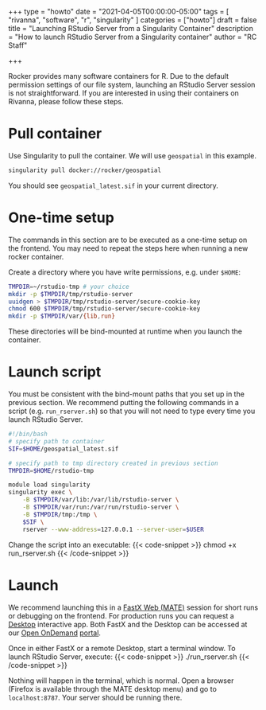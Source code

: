 +++
type = "howto"
date = "2021-04-05T00:00:00-05:00"
tags = [
  "rivanna", "software", "r", "singularity"
]
categories = ["howto"]
draft = false
title = "Launching RStudio Server from a Singularity Container"
description = "How to launch RStudio Server from a Singularity container"
author = "RC Staff"

+++

Rocker provides many software containers for R. Due to the default permission settings of our file system, launching an RStudio Server session is not straightforward. If you are interested in using their containers on Rivanna, please follow these steps.

# Pull container
Use Singularity to pull the container. We will use `geospatial` in this example.

```bash
singularity pull docker://rocker/geospatial
```

You should see `geospatial_latest.sif` in your current directory.

# One-time setup
The commands in this section are to be executed as a one-time setup on the frontend. You may need to repeat the steps here when running a new rocker container.

Create a directory where you have write permissions, e.g. under `$HOME`:

```bash
TMPDIR=~/rstudio-tmp # your choice
mkdir -p $TMPDIR/tmp/rstudio-server
uuidgen > $TMPDIR/tmp/rstudio-server/secure-cookie-key
chmod 600 $TMPDIR/tmp/rstudio-server/secure-cookie-key
mkdir -p $TMPDIR/var/{lib,run}
```

These directories will be bind-mounted at runtime when you launch the container.

# Launch script
You must be consistent with the bind-mount paths that you set up in the previous section. We recommend putting the following commands in a script (e.g. `run_rserver.sh`) so that you will not need to type every time you launch RStudio Server.

```bash
#!/bin/bash
# specify path to container
SIF=$HOME/geospatial_latest.sif

# specify path to tmp directory created in previous section
TMPDIR=$HOME/rstudio-tmp

module load singularity
singularity exec \
    -B $TMPDIR/var/lib:/var/lib/rstudio-server \
    -B $TMPDIR/var/run:/var/run/rstudio-server \
    -B $TMPDIR/tmp:/tmp \
    $SIF \
    rserver --www-address=127.0.0.1 --server-user=$USER
```

Change the script into an executable:
{{< code-snippet >}}
chmod +x run_rserver.sh
{{< /code-snippet >}}

# Launch
We recommend launching this in a [FastX Web (MATE)](/userinfo/rivanna/logintools/fastx/) session for short runs or debugging on the frontend. For production runs you can request a [Desktop](/userinfo/rivanna/ood/desktop) interactive app. Both FastX and the Desktop can be accessed at our [Open OnDemand](/userinfo/rivanna/ood/overview) [portal](https://rivanna-portal.hpc.virginia.edu).

Once in either FastX or a remote Desktop, start a terminal window.
To launch RStudio Server, execute:
{{< code-snippet >}}
./run_rserver.sh
{{< /code-snippet >}}

Nothing will happen in the terminal, which is normal. Open a browser (Firefox is available through the MATE desktop menu) and go to `localhost:8787`.
Your server should be running there.
